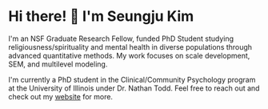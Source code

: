 # Hi there! 👋 I'm Seungju Kim

I'm an NSF Graduate Research Fellow, funded PhD Student studying religiousness/spirituality and mental health in diverse populations through advanced quantitative methods. My work focuses on scale development, SEM, and multilevel modeling.

I'm currently a PhD student in the Clinical/Community Psychology program at the University of Illinois under Dr. Nathan Todd. Feel free to reach out and check out my [website](https://follhim.github.io/) for more. 
